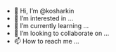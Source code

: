 - 👋 Hi, I’m @kosharkin
- 👀 I’m interested in ...
- 🌱 I’m currently learning ...
- 💞️ I’m looking to collaborate on ...
- 📫 How to reach me ...

<!---
kosharkin/kosharkin is a ✨ special ✨ repository because its `README.md` (this file) appears on your GitHub profile.
You can click the Preview link to take a look at your changes.
--->
